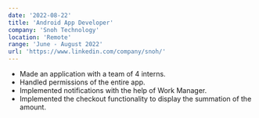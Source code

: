 ```yaml
---
date: '2022-08-22'
title: 'Android App Developer'
company: 'Snoh Technology'
location: 'Remote'
range: 'June - August 2022'
url: 'https://www.linkedin.com/company/snoh/'
---
```


- Made an application with a team of 4 interns.
- Handled permissions of the entire app.
- Implemented notifications with the help of Work Manager.
- Implemented the checkout functionality to display the
  summation of the amount.
